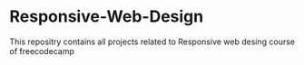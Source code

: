 # Responsive-Web-Design
This repositry contains all projects related to Responsive web desing course of freecodecamp
